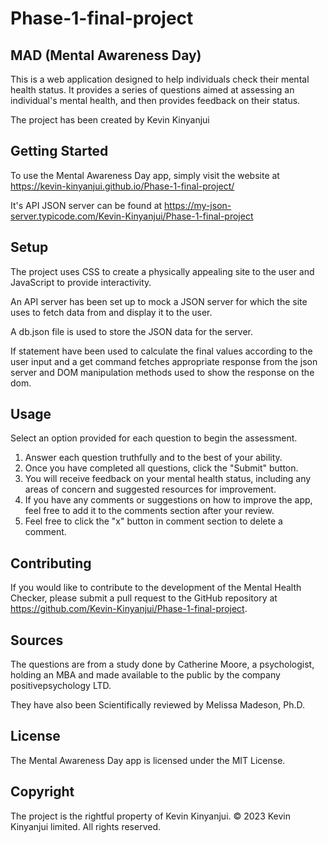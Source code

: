 # Phase-1-final-project
## MAD (Mental Awareness Day)

This is a web application designed to help individuals check their mental health status. It provides a series of questions aimed at assessing an individual's mental health, and then provides feedback on their status.

The project has been created by Kevin Kinyanjui

## Getting Started
To use the Mental Awareness Day app, simply visit the website at https://kevin-kinyanjui.github.io/Phase-1-final-project/

It's API JSON server can be found at https://my-json-server.typicode.com/Kevin-Kinyanjui/Phase-1-final-project

## Setup
The project uses CSS to create a physically appealing site to the user and JavaScript to provide interactivity.

An API server has been set up to mock a JSON server for which the site uses to fetch data from and display it to the user.

A db.json file is used to store the JSON data for the server.

If statement have been used to calculate the final values according to the user input and a get command fetches appropriate response from the json server and DOM manipulation methods used to show the response on the dom.

## Usage
 Select an option provided for each question to begin the assessment.
1. Answer each question truthfully and to the best of your ability.
2. Once you have completed all questions, click the "Submit" button.
3. You will receive feedback on your mental health status, including any areas of concern and suggested resources for improvement.
4. If you have any comments or suggestions on how to improve the app, feel free to add it to the comments section after your review.
5. Feel free to click the "x" button in comment section to delete a comment.

## Contributing
If you would like to contribute to the development of the Mental Health Checker, please submit a pull request to the GitHub repository at https://github.com/Kevin-Kinyanjui/Phase-1-final-project.

## Sources
The questions are from a study done by Catherine Moore, a psychologist, holding an MBA and made available to the public by the company positivepsychology LTD.

They have also been Scientifically reviewed by Melissa Madeson, Ph.D.

## License
The Mental Awareness Day app is licensed under the MIT License.

## Copyright
The project is the rightful property of Kevin Kinyanjui.
© 2023 Kevin Kinyanjui limited. All rights reserved. 





